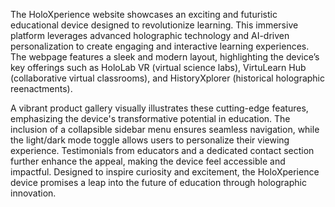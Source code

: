 
The HoloXperience website showcases an exciting and futuristic educational device designed to revolutionize learning. This immersive platform leverages advanced holographic technology and AI-driven personalization to create engaging and interactive learning experiences. The webpage features a sleek and modern layout, highlighting the device’s key offerings such as HoloLab VR (virtual science labs), VirtuLearn Hub (collaborative virtual classrooms), and HistoryXplorer (historical holographic reenactments).

A vibrant product gallery visually illustrates these cutting-edge features, emphasizing the device's transformative potential in education. The inclusion of a collapsible sidebar menu ensures seamless navigation, while the light/dark mode toggle allows users to personalize their viewing experience. Testimonials from educators and a dedicated contact section further enhance the appeal, making the device feel accessible and impactful. Designed to inspire curiosity and excitement, the HoloXperience device promises a leap into the future of education through holographic innovation.
